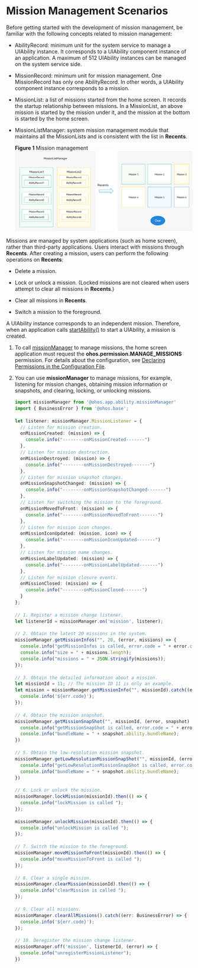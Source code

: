# Mission Management Scenarios


Before getting started with the development of mission management, be familiar with the following concepts related to mission management:


- AbilityRecord: minimum unit for the system service to manage a UIAbility instance. It corresponds to a UIAbility component instance of an application. A maximum of 512 UIAbility instances can be managed on the system service side.

- MissionRecord: minimum unit for mission management. One MissionRecord has only one AbilityRecord. In other words, a UIAbility component instance corresponds to a mission.

- MissionList: a list of missions started from the home screen. It records the startup relationship between missions. In a MissionList, an above mission is started by the mission under it, and the mission at the bottom is started by the home screen.

- MissionListManager: system mission management module that maintains all the MissionLists and is consistent with the list in **Recents**.
  
  **Figure 1** Mission management 
  ![mission-list-manager](figures/mission-list-manager.png)


Missions are managed by system applications (such as home screen), rather than third-party applications. Users interact with missions through **Recents**. After creating a mission, users can perform the following operations on **Recents**:


- Delete a mission.

- Lock or unlock a mission. (Locked missions are not cleared when users attempt to clear all missions in **Recents**.)

- Clear all missions in **Recents**.

- Switch a mission to the foreground.


A UIAbility instance corresponds to an independent mission. Therefore, when an application calls [startAbility()](../reference/apis/js-apis-inner-application-uiAbilityContext.md#uiabilitycontextstartability) to start a UIAbility, a mission is created.

1. To call [missionManager](../reference/apis/js-apis-application-missionManager.md) to manage missions, the home screen application must request the **ohos.permission.MANAGE_MISSIONS** permission. For details about the configuration, see [Declaring Permissions in the Configuration File](../security/accesstoken-guidelines.md#declaring-permissions-in-the-configuration-file).

2. You can use **missionManager** to manage missions, for example, listening for mission changes, obtaining mission information or snapshots, and clearing, locking, or unlocking missions.

   ```ts
   import missionManager from '@ohos.app.ability.missionManager'
   import { BusinessError } from '@ohos.base';
   
   let listener: missionManager.MissionListener = {
     // Listen for mission creation.
     onMissionCreated: (mission) => {
       console.info("--------onMissionCreated-------")
     },
     // Listen for mission destruction.
     onMissionDestroyed: (mission) => {
       console.info("--------onMissionDestroyed-------")
     },
     // Listen for mission snapshot changes.
     onMissionSnapshotChanged: (mission) => {
       console.info("--------onMissionSnapshotChanged-------")
     },
     // Listen for switching the mission to the foreground.
     onMissionMovedToFront: (mission) => {
       console.info("--------onMissionMovedToFront-------")
     },
     // Listen for mission icon changes.
     onMissionIconUpdated: (mission, icon) => {
       console.info("--------onMissionIconUpdated-------")
     },
     // Listen for mission name changes.
     onMissionLabelUpdated: (mission) => {
       console.info("--------onMissionLabelUpdated-------")
     },
     // Listen for mission closure events.
     onMissionClosed: (mission) => {
       console.info("--------onMissionClosed-------")
     }
   };
   
   // 1. Register a mission change listener.
   let listenerId = missionManager.on('mission', listener);
   
   // 2. Obtain the latest 20 missions in the system.
   missionManager.getMissionInfos("", 20, (error, missions) => {
     console.info("getMissionInfos is called, error.code = " + error.code);
     console.info("size = " + missions.length);
     console.info("missions = " + JSON.stringify(missions));
   });
   
   // 3. Obtain the detailed information about a mission.
   let missionId = 11; // The mission ID 11 is only an example.
   let mission = missionManager.getMissionInfo("", missionId).catch((err: BusinessError) => {
     console.info('${err.code}');
   });
   
   // 4. Obtain the mission snapshot.
   missionManager.getMissionSnapShot("", missionId, (error, snapshot) => {
     console.info("getMissionSnapShot is called, error.code = " + error.code);
     console.info("bundleName = " + snapshot.ability.bundleName);
   })
   
   // 5. Obtain the low-resolution mission snapshot.
   missionManager.getLowResolutionMissionSnapShot("", missionId, (error, snapshot) => {
     console.info("getLowResolutionMissionSnapShot is called, error.code = " + error.code);
     console.info("bundleName = " + snapshot.ability.bundleName);
   })
   
   // 6. Lock or unlock the mission.
   missionManager.lockMission(missionId).then(() => {
     console.info("lockMission is called ");
   });
   
   missionManager.unlockMission(missionId).then(() => {
     console.info("unlockMission is called ");
   });
   
   // 7. Switch the mission to the foreground.
   missionManager.moveMissionToFront(missionId).then(() => {
     console.info("moveMissionToFront is called ");
   });
   
   // 8. Clear a single mission.
   missionManager.clearMission(missionId).then(() => {
     console.info("clearMission is called ");
   });
   
   // 9. Clear all missions.
   missionManager.clearAllMissions().catch((err: BusinessError) => {
     console.info('${err.code}');
   });
   
   // 10. Deregister the mission change listener.
   missionManager.off('mission', listenerId, (error) => {
     console.info("unregisterMissionListener");
   })
   ```

   
